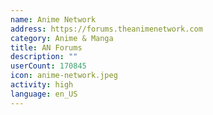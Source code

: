 ```yaml
---
name: Anime Network
address: https://forums.theanimenetwork.com
category: Anime & Manga
title: AN Forums
description: ""
userCount: 170845
icon: anime-network.jpeg
activity: high
language: en_US
---
```

